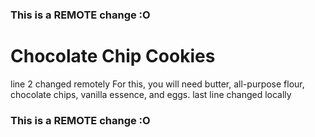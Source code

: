 ### This is a REMOTE change :O
# Chocolate Chip Cookies
line 2 changed remotely
For this, you will need butter, all-purpose flour, chocolate chips, vanilla essence, and eggs.
last line changed locally
### This is a REMOTE change :O
